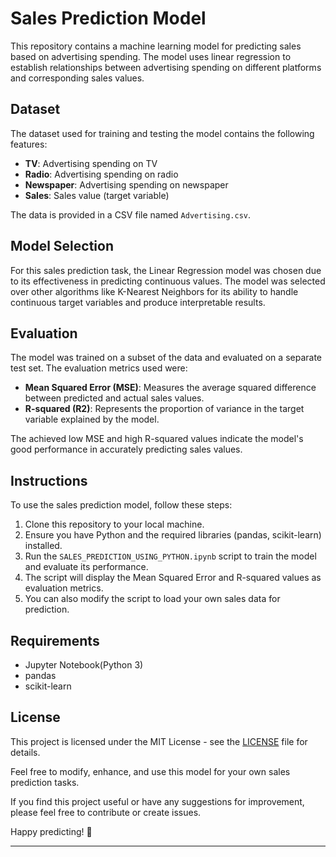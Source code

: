 # Sales Prediction Model

This repository contains a machine learning model for predicting sales based on advertising spending. The model uses linear regression to establish relationships between advertising spending on different platforms and corresponding sales values.

## Dataset

The dataset used for training and testing the model contains the following features:

- **TV**: Advertising spending on TV
- **Radio**: Advertising spending on radio
- **Newspaper**: Advertising spending on newspaper
- **Sales**: Sales value (target variable)

The data is provided in a CSV file named `Advertising.csv`.

## Model Selection

For this sales prediction task, the Linear Regression model was chosen due to its effectiveness in predicting continuous values. The model was selected over other algorithms like K-Nearest Neighbors for its ability to handle continuous target variables and produce interpretable results.

## Evaluation

The model was trained on a subset of the data and evaluated on a separate test set. The evaluation metrics used were:

- **Mean Squared Error (MSE)**: Measures the average squared difference between predicted and actual sales values.
- **R-squared (R2)**: Represents the proportion of variance in the target variable explained by the model.

The achieved low MSE and high R-squared values indicate the model's good performance in accurately predicting sales values.

## Instructions

To use the sales prediction model, follow these steps:

1. Clone this repository to your local machine.
2. Ensure you have Python and the required libraries (pandas, scikit-learn) installed.
3. Run the `SALES_PREDICTION_USING_PYTHON.ipynb` script to train the model and evaluate its performance.
4. The script will display the Mean Squared Error and R-squared values as evaluation metrics.
5. You can also modify the script to load your own sales data for prediction.

## Requirements

- Jupyter Notebook(Python 3)
- pandas
- scikit-learn

## License

This project is licensed under the MIT License - see the [LICENSE](LICENSE) file for details.

Feel free to modify, enhance, and use this model for your own sales prediction tasks.

If you find this project useful or have any suggestions for improvement, please feel free to contribute or create issues.

Happy predicting! 🚀

---
